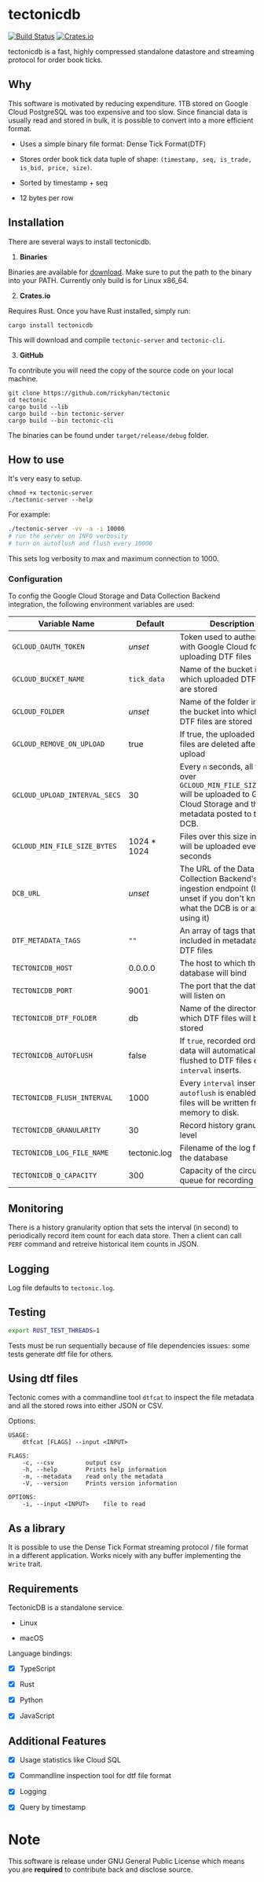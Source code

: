 # tectonicdb

[![Build Status](https://travis-ci.org/0b01/tectonicdb.svg?branch=master)](https://travis-ci.org/0b01/tectonicdb)
[![Crates.io](https://img.shields.io/crates/v/tectonicdb.svg)](https://crates.io/crates/tectonicdb)

tectonicdb is a fast, highly compressed standalone datastore and streaming protocol for order book ticks.

## Why

This software is motivated by reducing expenditure. 1TB stored on Google Cloud PostgreSQL was too expensive and too slow. Since financial data is usually read and stored in bulk, it is possible to convert into a more efficient format.

* Uses a simple binary file format: Dense Tick Format(DTF)

* Stores order book tick data tuple of shape: `(timestamp, seq, is_trade, is_bid, price, size)`.

* Sorted by timestamp + seq

* 12 bytes per row

## Installation

There are several ways to install tectonicdb.

1.  **Binaries**

Binaries are available for [download](https://github.com/rickyhan/tectonic/releases). Make sure to put the path to the binary into your PATH. Currently only build is for Linux x86_64.

2.  **Crates.io**

Requires Rust. Once you have Rust installed, simply run:

    cargo install tectonicdb

This will download and compile `tectonic-server` and `tectonic-cli`.

3.  **GitHub**

To contribute you will need the copy of the source code on your local machine.

    git clone https://github.com/rickyhan/tectonic
    cd tectonic
    cargo build --lib
    cargo build --bin tectonic-server
    cargo build --bin tectonic-cli

The binaries can be found under `target/release/debug` folder.

## How to use

It's very easy to setup.

```
chmod +x tectonic-server
./tectonic-server --help
```

For example:

```bash
./tectonic-server -vv -a -i 10000
# run the server on INFO verbosity
# turn on autoflush and flush every 10000
```

This sets log verbosity to max and maximum connection to 1000.

### Configuration

To config the Google Cloud Storage and Data Collection Backend integration, the following environment variables are used:

| Variable Name                 | Default      | Description                                                                                                                                   |
| ----------------------------- | ------------ | --------------------------------------------------------------------------------------------------------------------------------------------- |
| `GCLOUD_OAUTH_TOKEN`          | _unset_      | Token used to authenticate with Google Cloud for uploading DTF files                                                                          |
| `GCLOUD_BUCKET_NAME`          | `tick_data`  | Name of the bucket in which uploaded DTF files are stored                                                                                     |
| `GCLOUD_FOLDER`               | _unset_      | Name of the folder inside of the bucket into which the DTF files are stored                                                                   |
| `GCLOUD_REMOVE_ON_UPLOAD`     | true         | If true, the uploaded DTF files are deleted after upload                                                                                      |
| `GCLOUD_UPLOAD_INTERVAL_SECS` | 30           | Every `n` seconds, all files over `GCLOUD_MIN_FILE_SIZE_BYTES` will be uploaded to Google Cloud Storage and their metadata posted to the DCB. |
| `GCLOUD_MIN_FILE_SIZE_BYTES`  | 1024 \* 1024 | Files over this size in bytes will be uploaded every 30 seconds                                                                               |
| `DCB_URL`                     | _unset_      | The URL of the Data Collection Backend's batch ingestion endpoint (leave unset if you don't know what the DCB is or aren't using it)          |
| `DTF_METADATA_TAGS`           | `""`         | An array of tags that will be included in metadata for DTF files                                                                              |
| `TECTONICDB_HOST`             | 0.0.0.0      | The host to which the database will bind                                                                                                      |
| `TECTONICDB_PORT`             | 9001         | The port that the database will listen on                                                                                                     |
| `TECTONICDB_DTF_FOLDER`       | db           | Name of the directory in which DTF files will be stored                                                                                       |
| `TECTONICDB_AUTOFLUSH`        | false        | If `true`, recorded orderbook data will automatically be flushed to DTF files every `interval` inserts.                                       |
| `TECTONICDB_FLUSH_INTERVAL`   | 1000         | Every `interval` inserts, if `autoflush` is enabled, DTF files will be written from memory to disk.                                           |
| `TECTONICDB_GRANULARITY`      | 30           | Record history granularity level                                                                                                              |
| `TECTONICDB_LOG_FILE_NAME`    | tectonic.log | Filename of the log file for the database                                                                                                     |
| `TECTONICDB_Q_CAPACITY`       | 300          | Capacity of the circular queue for recording history                                                                                          |

## Monitoring

There is a history granularity option that sets the interval (in second) to periodically record item count for each data store. Then a client can call `PERF` command and retreive historical item counts in JSON.

## Logging

Log file defaults to `tectonic.log`.

## Testing

```bash
export RUST_TEST_THREADS=1
```

Tests must be run sequentially because of file dependencies issues: some tests generate dtf file for others.

## Using dtf files

Tectonic comes with a commandline tool `dtfcat` to inspect the file metadata and all the stored rows into either JSON or CSV.

Options:

```
USAGE:
    dtfcat [FLAGS] --input <INPUT>

FLAGS:
    -c, --csv         output csv
    -h, --help        Prints help information
    -m, --metadata    read only the metadata
    -V, --version     Prints version information

OPTIONS:
    -i, --input <INPUT>    file to read
```

## As a library

It is possible to use the Dense Tick Format streaming protocol / file format in a different application. Works nicely with any buffer implementing the `Write` trait.

## Requirements

TectonicDB is a standalone service.

* Linux

* macOS

Language bindings:

* [x] TypeScript

* [x] Rust

* [x] Python

* [x] JavaScript

## Additional Features

* [x] Usage statistics like Cloud SQL

* [x] Commandline inspection tool for dtf file format

* [x] Logging

* [x] Query by timestamp

# Note

This software is release under GNU General Public License which means you are **required** to contribute back and disclose source.
